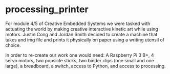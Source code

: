 # processing_printer

For module 4/5 of Creative Embedded Systems we were tasked with actuating the world by making creative interactive kinetic art while using motors. Justin Cong and Jordan Smith decided to create a machine that takes and img file and prints it physically on paper using a writing utensil of choice.

In order to re-create our work one would need: A Raspberry Pi 3 B+, 4 servo motors, two popsicle sticks, two binder clips (one small and one large), a breadboard, a switch, access to Python, and access to processing.
